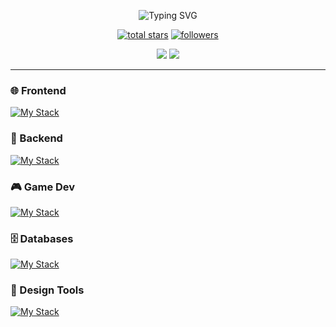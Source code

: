 <p align="center">
  <img src="https://readme-typing-svg.demolab.com?font=Fira+Code&size=35&pause=1000&color=22D3EE&center=true&vCenter=true&width=600&lines=Full-Stack+Developer;Open-Source+Enthusiast;Clean+Code+Advocate" alt="Typing SVG" />
</p>

<p align="center">
  <a href="https://github.com/KunkelDev?tab=repositories&sort=stargazers">
    <img alt="total stars" title="Total stars on GitHub" src="https://custom-icon-badges.demolab.com/github/stars/KunkelDev?color=55960c&style=for-the-badge&labelColor=488207&logo=star"/></a>
  <a href="https://github.com/KunkelDev?tab=followers">
    <img alt="followers" title="Follow me on Github" src="https://custom-icon-badges.demolab.com/github/followers/KunkelDev?color=236ad3&labelColor=1155ba&style=for-the-badge&logo=person-add&label=Follow&logoColor=white"/></a>
</p>

<p align="center">
  <a href="https://linkedin.com/in/KunkelDev" target="_blank">
    <img src="https://img.shields.io/badge/LinkedIn-0077B5?style=for-the-badge&logo=linkedin&logoColor=white"/></a>
  <a href="https://www.youtube.com/c/KunkelDev" target="_blank">
    <img src="https://img.shields.io/badge/YouTube-FF0000?style=for-the-badge&logo=youtube&logoColor=white"/></a>
</p>

---

### 🌐 Frontend
[![My Stack](https://skillicons.dev/icons?i=react,vue,tailwind,html&theme=dark&animated=true&perline=4)]()

### 🧠 Backend
[![My Stack](https://skillicons.dev/icons?i=spring,python,java&theme=dark&animated=true&perline=3)]()

### 🎮 Game Dev
[![My Stack](https://skillicons.dev/icons?i=unity,unreal&theme=dark&animated=true&perline=2)]()

### 🗄️ Databases
[![My Stack](https://skillicons.dev/icons?i=postgres&theme=dark&animated=true)]()

### 🎨 Design Tools
[![My Stack](https://skillicons.dev/icons?i=figma,ps,ai&theme=dark&animated=true&perline=3)]()
